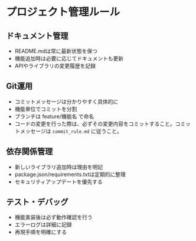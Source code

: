 # プロジェクト管理ルール

## ドキュメント管理
- README.mdは常に最新状態を保つ
- 機能追加時は必要に応じてドキュメントも更新
- APIやライブラリの変更履歴を記録

## Git運用
- コミットメッセージは分かりやすく具体的に
- 機能単位でコミットを分割
- ブランチは feature/機能名 で命名
- コードの変更を行った際は、必ずその変更内容をコミットすること。コミットメッセージは `commit_rule.md` に従うこと。

## 依存関係管理
- 新しいライブラリ追加時は理由を明記
- package.json/requirements.txtは定期的に整理
- セキュリティアップデートを優先する

## テスト・デバッグ
- 機能実装後は必ず動作確認を行う
- エラーログは詳細に記録
- 再現手順を明確にする
